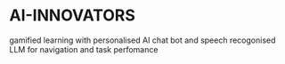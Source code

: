 # AI-INNOVATORS
gamified learning with personalised AI chat bot and speech recogonised LLM for navigation and task perfomance
